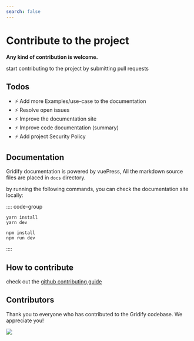 ```yaml
---
search: false
---
```


# Contribute to the project

**Any kind of contribution is welcome.**

start contributing to the project by submitting pull requests

## Todos

- :zap: Add more Examples/use-case to the documentation
- :zap: Resolve open issues
- :zap: Improve the documentation site
- :zap: Improve code documentation (summary)
- :zap: Add project Security Policy

## Documentation

Gridify documentation is powered by vuePress,
All the markdown source files are placed in `docs` directory.

by running the following commands, you can check the documentation site locally:

:::: code-group

```shell [yarn]
yarn install
yarn dev
```

```shell [npm]
npm install
npm run dev
```

::::

## How to contribute

check out the [github contributing guide](https://git-scm.com/book/en/v2/GitHub-Contributing-to-a-Project)

## Contributors

Thank you to everyone who has contributed to the Gridify codebase. We appreciate you!

<a href="https://github.com/alirezanet/gridify/graphs/contributors">
  <img src="https://contrib.rocks/image?repo=alirezanet/gridify" />
</a>
